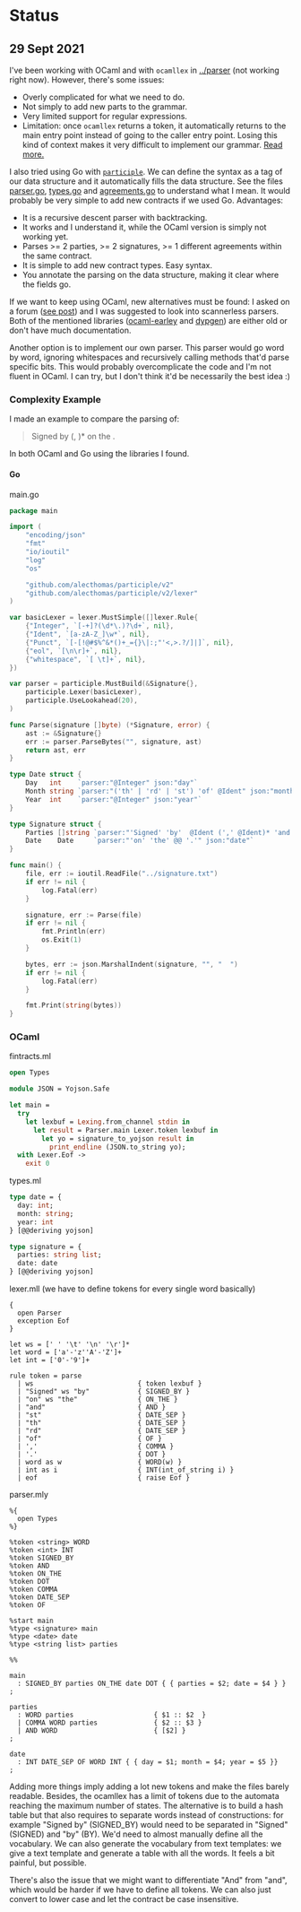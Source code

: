 # Status

## 29 Sept 2021

I've been working with OCaml and with `ocamllex` in [../parser](../parser) (not working right now). However, there's some issues:

- Overly complicated for what we need to do.
- Not simply to add new parts to the grammar.
- Very limited support for regular expressions.
- Limitation: once `ocamllex` returns a token, it automatically returns to the main entry point instead of going to the caller entry point. Losing this kind of context makes it very difficult to implement our grammar. [Read more.](https://medium.com/@huund/recipes-for-ocamllex-bb4efa0afe53)

I also tried using Go with [`participle`](https://github.com/alecthomas/participle). We can define the syntax as a tag of our data structure and it automatically fills the data structure. See the files [parser.go](../parser-go/parser.go),  [types.go](../parser-go/types.go) and  [agreements.go](../parser-go/agreements.go) to understand what I mean. It would probably be very simple to add new contracts if we used Go. Advantages:

- It is a recursive descent parser with backtracking.
- It works and I understand it, while the OCaml version is simply not working yet.
- Parses >= 2 parties, >= 2 signatures, >= 1 different agreements within the same contract.
- It is simple to add new contract types. Easy syntax.
- You annotate the parsing on the data structure, making it clear where the fields go.

If we want to keep using OCaml, new alternatives must be found: I asked on a forum ([see post](https://discuss.ocaml.org/t/define-literals-on-parser-using-ocamlyacc-menhir/8541)) and I was suggested to look into scannerless parsers. Both of the mentioned libraries ([ocaml-earley](https://github.com/rlepigre/ocaml-earley) and [dypgen](http://dypgen.free.fr/)) are either old or don't have much documentation.

Another option is to implement our own parser. This parser would go word by word, ignoring whitespaces and recursively calling methods that'd parse specific bits. This would probably overcomplicate the code and I'm not fluent in OCaml. I can try, but I don't think it'd be necessarily the best idea :)

### Complexity Example

I made an example to compare the parsing of:

> Signed by <Name> (, <Name>)* on the <Date>.

In both OCaml and Go using the libraries I found.

#### Go

main.go

```go
package main

import (
	"encoding/json"
	"fmt"
	"io/ioutil"
	"log"
	"os"

	"github.com/alecthomas/participle/v2"
	"github.com/alecthomas/participle/v2/lexer"
)

var basicLexer = lexer.MustSimple([]lexer.Rule{
	{"Integer", `[-+]?(\d*\.)?\d+`, nil},
	{"Ident", `[a-zA-Z_]\w*`, nil},
	{"Punct", `[-[!@#$%^&*()+_={}\|:;"'<,>.?/]|]`, nil},
	{"eol", `[\n\r]+`, nil},
	{"whitespace", `[ \t]+`, nil},
})

var parser = participle.MustBuild(&Signature{},
	participle.Lexer(basicLexer),
	participle.UseLookahead(20),
)

func Parse(signature []byte) (*Signature, error) {
	ast := &Signature{}
	err := parser.ParseBytes("", signature, ast)
	return ast, err
}

type Date struct {
	Day   int    `parser:"@Integer" json:"day"`
	Month string `parser:"('th' | 'rd' | 'st') 'of' @Ident" json:"month"`
	Year  int    `parser:"@Integer" json:"year"`
}

type Signature struct {
	Parties []string `parser:"'Signed' 'by'  @Ident (',' @Ident)* 'and' @Ident" json:"parties"`
	Date    Date     `parser:"'on' 'the' @@ '.'" json:"date"`
}

func main() {
	file, err := ioutil.ReadFile("../signature.txt")
	if err != nil {
		log.Fatal(err)
	}

	signature, err := Parse(file)
	if err != nil {
		fmt.Println(err)
		os.Exit(1)
	}

	bytes, err := json.MarshalIndent(signature, "", "  ")
	if err != nil {
		log.Fatal(err)
	}

	fmt.Print(string(bytes))
}
```

### OCaml

fintracts.ml

```ocaml
open Types

module JSON = Yojson.Safe

let main =
  try
    let lexbuf = Lexing.from_channel stdin in
      let result = Parser.main Lexer.token lexbuf in
        let yo = signature_to_yojson result in
          print_endline (JSON.to_string yo);
  with Lexer.Eof ->
    exit 0
```

types.ml

```ocaml
type date = {
  day: int;
  month: string;
  year: int
} [@@deriving yojson]

type signature = {
  parties: string list;
  date: date
} [@@deriving yojson]
```

lexer.mll (we have to define tokens for every single word basically)

```
{
  open Parser
  exception Eof
}

let ws = [' ' '\t' '\n' '\r']*
let word = ['a'-'z''A'-'Z']+
let int = ['0'-'9']+

rule token = parse
  | ws                          { token lexbuf }
  | "Signed" ws "by"            { SIGNED_BY }
  | "on" ws "the"               { ON_THE }
  | "and"                       { AND }
  | "st"                        { DATE_SEP }
  | "th"                        { DATE_SEP }
  | "rd"                        { DATE_SEP }
  | "of"                        { OF }
  | ','                         { COMMA }
  | '.'                         { DOT }
  | word as w                   { WORD(w) }
  | int as i                    { INT(int_of_string i) }
  | eof                         { raise Eof }
```

parser.mly

```
%{
  open Types
%}

%token <string> WORD
%token <int> INT
%token SIGNED_BY
%token AND
%token ON_THE
%token DOT
%token COMMA
%token DATE_SEP
%token OF

%start main
%type <signature> main
%type <date> date
%type <string list> parties

%%

main
  : SIGNED_BY parties ON_THE date DOT { { parties = $2; date = $4 } }
;

parties
  : WORD parties                    { $1 :: $2  }
  | COMMA WORD parties              { $2 :: $3 }
  | AND WORD                        { [$2] }
;

date
  : INT DATE_SEP OF WORD INT { { day = $1; month = $4; year = $5 }}
;
```

Adding more things imply adding a lot new tokens and make the files barely readable. Besides, the ocamllex has a limit of tokens due to the automata reaching the maximum number of states. The alternative is to build a hash table but that also requires to separate words instead of constructions: for example "Signed by" (SIGNED_BY) would need to be separated in "Signed" (SIGNED) and "by" (BY). We'd need to almost manually define all the vocabulary. We can also generate the vocabulary from text templates: we give a text template and generate a table with all the words. It feels a bit painful, but possible.

There's also the issue that we might want to differentiate "And" from "and", which would be harder if we have to define all tokens. We can also just convert to lower case and let the contract be case insensitive.